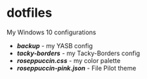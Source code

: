 # dotfiles
My Windows 10 configurations

- ***backup*** - my YASB config
- ***tacky-borders*** - my Tacky-Borders config
- ***roseppuccin.css*** - my color palette
- ***roseppuccin-pink.json*** - File Pilot theme
